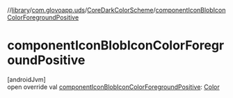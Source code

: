 //[library](../../../index.md)/[com.glovoapp.uds](../index.md)/[CoreDarkColorScheme](index.md)/[componentIconBlobIconColorForegroundPositive](component-icon-blob-icon-color-foreground-positive.md)

# componentIconBlobIconColorForegroundPositive

[androidJvm]\
open override val [componentIconBlobIconColorForegroundPositive](component-icon-blob-icon-color-foreground-positive.md): [Color](https://developer.android.com/reference/kotlin/androidx/compose/ui/graphics/Color.html)
